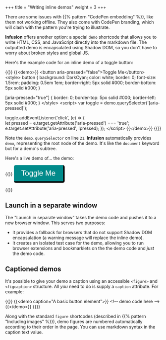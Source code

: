 +++
title = "Writing inline demos"
weight = 3
+++

There are some issues with {{% pattern "CodePen embedding" %}}, like them not working offline. They also come with CodePen branding, which will clash with the pattern you're trying to illustrate.

**Infusion** offers another option: a special `demo` shortcode that allows you to write HTML, CSS, and JavaScript directly into the markdown file. The outputted demo is encapsulated using Shadow DOM, so you don't have to worry about broken styles and global JS.

Here's the example code for an inline demo of a toggle button:

{{<codeBlock lang="html" numbered="true">}}
&#x7b;{&lt;demo>}}
&lt;button aria-pressed="false">Toggle Me&lt;/button>
&lt;style>
button {
    background: DarkCyan;
    color: white;
    border: 0;
    font-size: 1.5rem;
    padding: 0.5em 1em;
    border-right: 5px solid #000;
    border-bottom: 5px solid #000;
}

[aria-pressed="true"] {
  border: 0;
  border-top: 5px solid #000;
  border-left: 5px solid #000;
}
&lt;/style>
&lt;script>
var toggle = demo.querySelector('[aria-pressed]');

toggle.addEventListener('click', (e) => {  
  let pressed = e.target.getAttribute('aria-pressed') === 'true';
  e.target.setAttribute('aria-pressed', !pressed);
});
&lt;/script>
&#x7b;{&lt;/demo>}}
{{</codeBlock>}}

Note the `demo.querySelector` on line `21`. **Infusion** automatically provides `demo`, representing the root node of the demo. It's like the `document` keyword but for a demo's subtree.

Here's a live demo of&hellip; the demo:

{{<demo>}}
<button aria-pressed="false">Toggle Me</button>
<style>
button {
    background: DarkCyan;
    color: white;
    border: 0;
    border-radius: 0.25em;
    font-size: 1.5rem;
    padding: 0.5em 1em;
    border-right: 5px solid #000;
    border-bottom: 5px solid #000;
}

[aria-pressed="true"] {
  border: 0;
  border-top: 5px solid #000;
  border-left: 5px solid #000;
}
</style>
<script>
var toggle = demo.querySelector('[aria-pressed]');

toggle.addEventListener('click', (e) => {  
  let pressed = e.target.getAttribute('aria-pressed') === 'true';
  e.target.setAttribute('aria-pressed', !pressed);
});
</script>
{{</demo>}}

## Launch in a separate window

The "Launch in separate window" takes the demo code and pushes it to a new browser window. This serves two purposes:

* It provides a fallback for browsers that do not support Shadow DOM encapsulation (a warning message will replace the inline demo).
* It creates an isolated test case for the demo, allowing you to run browser extensions and bookmarklets on the the demo code and _just_ the demo code.

## Captioned demos

It's possible to give your demo a caption using an accessible `<figure>` and `<figcaption>` structure. All _you_ need to do is supply a `caption` attribute. For example:

{{<codeBlock lang="html" numbered="true">}}
&#x7b;{&lt;demo caption="A basic button element">}}
&lt;!-- demo code here -->
&#x7b;{&lt;/demo>}}
{{</codeBlock>}}

Along with the standard `figure` shortcodes (described in {{% pattern "Including images" %}}), demo figures are numbered automatically according to their order in the page. You can use markdown syntax in the caption text value.
